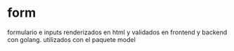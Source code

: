 # form

formulario e inputs renderizados en html y validados en frontend y backend  con golang. utilizados con el paquete
model